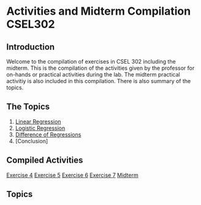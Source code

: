 # Activities and Midterm Compilation CSEL302

## Introduction
Welcome to the compilation of exercises in CSEL 302 including the midterm. This is the compilation of the activities given by the professor for on-hands or practical activities during the lab. The midterm practical activitiy is also included in this compilation. There is also summary of the topics.

## The Topics
1. [Linear Regression](Introduction)
2. [Logistic Regression]()
3. [Difference of Regressions]()
4. [Conclusion]

## Compiled Activities
<a href="2A_ORELLANO_EXER4.ipynb">Exercise 4</a>
<a href="2A_ORELLANO_EXER5.ipynb">Exercise 5</a>
<a href="2A_ORELLANO_EXER6.ipynb">Exercise 6</a>
<a href="2A_ORELLANO_EXER6.ipynb">Exercise 7</a>
<a href="2A_ORELLANO_MIDTERM.ipynb">Midterm</a>

## Topics
